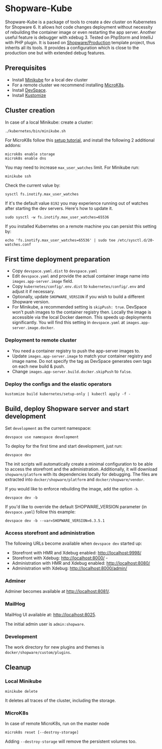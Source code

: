 # Shopware-Kube

Shopware-Kube is a package of tools to create a dev cluster on Kubernetes for Shopware 6.
It allows hot code changes deployment without necessity of rebuilding the container image or even restarting the app server.
Another useful feature is debugger with xdebug 3. Tested on PhpStorm and IntelliJ with PHP plugin.
It is based on [Shopware/Production](https://github.com/shopware/production) template project, thus inherits all its tools.
It provides a configuration which is close to the production one but with extended debug features.

## Prerequisites 
* Install [Minikube](https://minikube.sigs.k8s.io/docs/start/) for a local dev cluster
* For a remote cluster we recommend installing [MicroK8s](https://microk8s.io).
* Install [DevSpace](https://devspace.sh/cli/docs/getting-started/installation).
* Install [Kustomize](https://kubectl.docs.kubernetes.io/installation/kustomize/)


## Cluster creation
In case of a local Minikube: create a cluster:
```
./kubernetes/bin/minikube.sh
```

For MicroK8s follow this [setup tutorial](https://ubuntu.com/tutorials/install-a-local-kubernetes-with-microk8s?&_ga=2.181492961.777099064.1610383197-667444104.1610383197#2-deploying-microk8s),
and install the following 2 additional addons:
```
microk8s enable storage
microk8s enable dns
```

You may need to increase `max_user_watches` limit. 
For Minikube run:
```
minikube ssh
```
Check the current value by:
```
sysctl fs.inotify.max_user_watches
```
If it's the default value `8192` you may experience running out of watches after starting the dev servers.
Here's how to update it.
```
sudo sysctl -w fs.inotify.max_user_watches=65536
```
If you installed Kubernetes on a remote machine you can persist this setting by:
```
echo 'fs.inotify.max_user_watches=65536' | sudo tee /etc/sysctl.d/20-watches.conf
```

## First time deployment preparation
* Copy `devspace.yaml.dist` to `devspace.yaml`
* Edit `devspace.yaml` and provide the actual container image name into `images.app-server.image` field.
* Copy `kubernetes/config/.env.dist` to `kubernetes/config/.env` and adjust it if necessary.   
* Optionally, update `SHOPWARE_VERSION` if you wish to build a different Shopware version.
* For Minikube, a recommended setting is `skipPush: true`. DevSpace won't push images to the container registry then. 
  Locally the image is accessible via the local Docker daemon.
  This speeds up deployments significantly. You will find this setting in `devspace.yaml` at `images.app-server.image.docker`.

### Deployment to remote cluster
* You need a container registry to push the app-server images to.
* Update `images.app-server.image` to match your container registry and image name. 
  Do not specify the tag as DevSpace generates own tags on each new build & push.
* Change `images.app-server.build.docker.skipPush` to `false`.

### Deploy the configs and the elastic operators
```
kustomize build kubernetes/setup-only | kubectl apply -f -
```

## Build, deploy Shopware server and start development

Set `development` as the current namespace:
```
devspace use namespace development
```

To deploy for the first time and start development, just run:
```
devspace dev
```

The init scripts will automatically create a minimal configuration to be able to access the storefront and the administration.
Additionally, it will download `shopware/platform` with its dependencies locally for debugging.
The files are extracted into `docker/shopware/platform` and `docker/shopware/vendor`.

If you would like to enforce rebuilding the image, add the option `-b`.
```
devspace dev -b
```

If you'd like to override the default SHOPWARE_VERSION parameter (in `devspace.yaml`) follow this example:
```
devspace dev -b --var=SHOPWARE_VERSION=6.3.5.1
```

### Access storefront and administration
The following URLs become available when `devspace dev` started up:

- Storefront with HMR and Xdebug enabled: [http://localhost:9998/](http://localhost:9998/)
- Storefront with Xdebug: [http://localhost:8000/](http://localhost:8000/) - 
- Administration with HMR and Xdebug enabled: [http://localhost:8080/](http://localhost:8080/)
- Administration with Xdebug: [http://localhost:8000/admin/](http://localhost:8000/admin/)

### Adminer
Adminer becomes available at [http://localhost:8081/](http://localhost:8081/).

### MailHog
MailHog UI available at: [http://localhost:8025](http://localhost:8025).

The initial admin user is `admin:shopware`.

### Development
The work directory for new plugins and themes is `docker/shopware/custom/plugins`.

## Cleanup
### Local Minikube

```
minikube delete
```
It deletes all traces of the cluster, including the storage.

### MicroK8s
In case of remote MicroK8s, run on the master node

```
microk8s reset [--destroy-storage]
```
Adding `--destroy-storage` will remove the persistent volumes too.